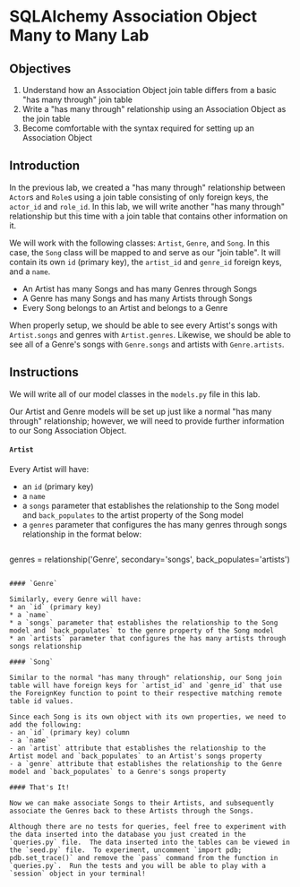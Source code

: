 
# SQLAlchemy Association Object Many to Many Lab

## Objectives

1.  Understand how an Association Object join table differs from a basic "has many through" join table
2.  Write a "has many through" relationship using an Association Object as the join table
3.  Become comfortable with the syntax required for setting up an Association Object

## Introduction

In the previous lab, we created a "has many through" relationship between `Actor`s and `Role`s using a join table consisting of only foreign keys, the `actor_id` and `role_id`.  In this lab, we will write another "has many through" relationship but this time with a join table that contains other information on it.

We will work with the following classes: `Artist`, `Genre`, and `Song`.  In this case, the `Song` class will be mapped to and serve as our "join table".  It will contain its own `id` (primary key), the `artist_id` and `genre_id` foreign keys, and a `name`.

* An Artist has many Songs and has many Genres through Songs
* A Genre has many Songs and has many Artists through Songs
* Every Song belongs to an Artist and belongs to a Genre

When properly setup, we should be able to see every Artist's songs with `Artist.songs` and genres with `Artist.genres`.  Likewise, we should be able to see all of a Genre's songs with `Genre.songs` and artists with `Genre.artists`.

## Instructions

We will write all of our model classes in the `models.py` file in this lab.

Our Artist and Genre models will be set up just like a normal "has many through" relationship; however, we will need to provide further information to our Song Association Object.

#### `Artist`

Every Artist will have:
* an `id` (primary key)
* a `name`
* a `songs` parameter that establishes the relationship to the Song model and `back_populates` to the artist property of the Song model 
* a `genres` parameter that configures the has many genres through songs relationship in the format below:
> ```python
genres = relationship('Genre', secondary='songs', back_populates='artists')
  ```

#### `Genre`

Similarly, every Genre will have:
* an `id` (primary key)
* a `name`
* a `songs` parameter that establishes the relationship to the Song model and `back_populates` to the genre property of the Song model 
* an `artists` parameter that configures the has many artists through songs relationship

#### `Song`

Similar to the normal "has many through" relationship, our Song join table will have foreign keys for `artist_id` and `genre_id` that use the ForeignKey function to point to their respective matching remote table id values.

Since each Song is its own object with its own properties, we need to add the following:
- an `id` (primary key) column
- a `name`
- an `artist` attribute that establishes the relationship to the Artist model and `back_populates` to an Artist's songs property
- a `genre` attribute that establishes the relationship to the Genre model and `back_populates` to a Genre's songs property

#### That's It!

Now we can make associate Songs to their Artists, and subsequently associate the Genres back to these Artists through the Songs.

Although there are no tests for queries, feel free to experiment with the data inserted into the database you just created in the `queries.py` file.  The data inserted into the tables can be viewed in the `seed.py` file.  To experiment, uncomment `import pdb; pdb.set_trace()` and remove the `pass` command from the function in `queries.py`.  Run the tests and you will be able to play with a `session` object in your terminal!
